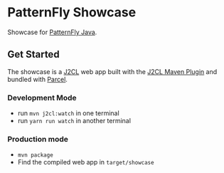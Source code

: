 # PatternFly Showcase

Showcase for [PatternFly Java](https://github.com/patternfly-java/patternfly-java).

## Get Started

The showcase is a [J2CL](https://github.com/google/j2cl/) web app built with the [J2CL Maven Plugin](https://github.com/Vertispan/j2clmavenplugin) and bundled with [Parcel](https://parceljs.org/). 

### Development Mode

- run `mvn j2cl:watch` in one terminal
- run `yarn run watch` in another terminal

### Production mode

- `mvn package`
- Find the compiled web app in `target/showcase`
